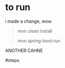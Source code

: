 # to run 

i made a change, wow

> mvn clean install

> mvn spring-boot:run

ANOTHER CAHNE


#steps
